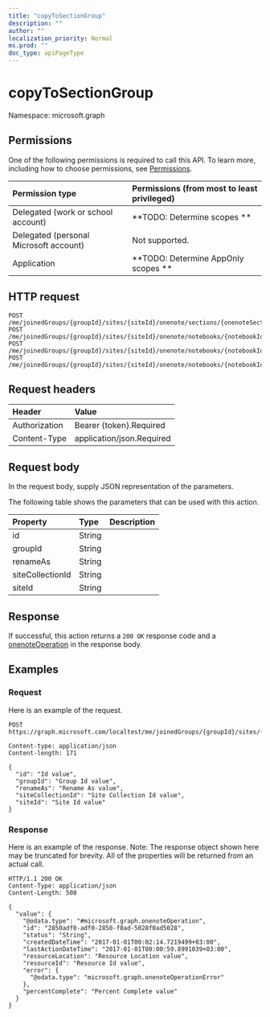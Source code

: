```yaml
---
title: "copyToSectionGroup"
description: ""
author: ""
localization_priority: Normal
ms.prod: ""
doc_type: apiPageType
---
```


# copyToSectionGroup

Namespace: microsoft.graph



## Permissions
One of the following permissions is required to call this API. To learn more, including how to choose permissions, see [Permissions](/concepts/permissions-reference.md).

|Permission type|Permissions (from most to least privileged)|
|:---|:---|
|Delegated (work or school account)|**TODO: Determine scopes **|
|Delegated (personal Microsoft account)|Not supported.|
|Application|**TODO: Determine AppOnly scopes **|

## HTTP request
<!-- {
  "blockType": "ignored"
}
-->
``` http
POST /me/joinedGroups/{groupId}/sites/{siteId}/onenote/sections/{onenoteSectionId}/copyToSectionGroup
POST /me/joinedGroups/{groupId}/sites/{siteId}/onenote/notebooks/{notebookId}/sections/{onenoteSectionId}/copyToSectionGroup
POST /me/joinedGroups/{groupId}/sites/{siteId}/onenote/notebooks/{notebookId}/sections/{onenoteSectionId}/pages/{onenotePageId}/parentSection/copyToSectionGroup
POST /me/joinedGroups/{groupId}/sites/{siteId}/onenote/notebooks/{notebookId}/sections/{onenoteSectionId}/parentSectionGroup/sections/{onenoteSectionId}/copyToSectionGroup
```

## Request headers
|Header|Value|
|:---|:---|
|Authorization|Bearer {token}.Required|
|Content-Type|application/json.Required|

## Request body
In the request body, supply JSON representation of the parameters.

The following table shows the parameters that can be used with this action.

|Property|Type|Description|
|:---|:---|:---|
|id|String||
|groupId|String||
|renameAs|String||
|siteCollectionId|String||
|siteId|String||



## Response
If successful, this action returns a `200 OK` response code and a [onenoteOperation](../resources/onenoteoperation.md) in the response body.

## Examples

### Request
Here is an example of the request.
<!-- {
  "blockType": "request",
  "name": "onenotesection_copytosectiongroup"
}
-->
``` http
POST https://graph.microsoft.com/localtest/me/joinedGroups/{groupId}/sites/{siteId}/onenote/sections/{onenoteSectionId}/copyToSectionGroup

Content-type: application/json
Content-length: 171

{
  "id": "Id value",
  "groupId": "Group Id value",
  "renameAs": "Rename As value",
  "siteCollectionId": "Site Collection Id value",
  "siteId": "Site Id value"
}
```

### Response
Here is an example of the response. Note: The response object shown here may be truncated for brevity. All of the properties will be returned from an actual call.
<!-- {
  "blockType": "response",
  "truncated": true,
  "@odata.type": "microsoft.graph.onenoteoperation"
}
-->
``` http
HTTP/1.1 200 OK
Content-Type: application/json
Content-Length: 508

{
  "value": {
    "@odata.type": "#microsoft.graph.onenoteOperation",
    "id": "2850adf0-adf0-2850-f0ad-5028f0ad5028",
    "status": "String",
    "createdDateTime": "2017-01-01T00:02:14.7219499+03:00",
    "lastActionDateTime": "2017-01-01T00:00:59.8991039+03:00",
    "resourceLocation": "Resource Location value",
    "resourceId": "Resource Id value",
    "error": {
      "@odata.type": "microsoft.graph.onenoteOperationError"
    },
    "percentComplete": "Percent Complete value"
  }
}
```

